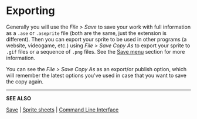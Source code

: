 # Exporting

Generally you will use the *File > Save* to save your work with full
information as a `.ase` or `.aseprite` file (both are the same, just
the extension is different). Then you can export your sprite to be
used in other programs (a website, videogame, etc.) using *File > Save
Copy As* to export your sprite to `.gif` files or a sequence of `.png`
files. See the [Save menu](save.md) section for more information.

You can see the *File > Save Copy As* as an export/or publish option,
which will remember the latest options you've used in case that you
want to save the copy again.

---

**SEE ALSO**

[Save](save.md) |
[Sprite sheets](sprite-sheet.md) |
[Command Line Interface](cli.md)
